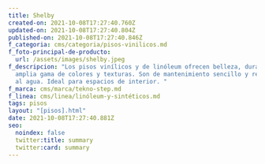 ```yaml
---
title: Shelby
created-on: 2021-10-08T17:27:40.760Z
updated-on: 2021-10-08T17:27:40.804Z
published-on: 2021-10-08T17:27:40.846Z
f_categoria: cms/categoria/pisos-vinilicos.md
f_foto-principal-de-producto:
  url: /assets/images/shelby.jpeg
f_descripcion: "Los pisos vinílicos y de linóleum ofrecen belleza, durabilidad y
  amplia gama de colores y texturas. Son de mantenimiento sencillo y resistentes
  al agua. Ideal para espacios de interior. "
f_marca: cms/marca/tekno-step.md
f_linea: cms/linea/linóleum-y-sintéticos.md
tags: pisos
layout: "[pisos].html"
date: 2021-10-08T17:27:40.881Z
seo:
  noindex: false
  twitter:title: summary
  twitter:card: summary
---
```

